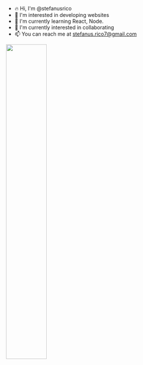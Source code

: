 - 🔥 Hi, I'm @stefanusrico
- 👀 I'm interested in developing websites
- 🌱 I'm currently learning React, Node.
- 💞 I'm currently interested in collaborating
- 📫 You can reach me at stefanus.rico7@gmail.com

<img align="left" width="47%" src="https://github-readme-stats.vercel.app/api?username=stefanusrico&show_icons=true&theme=dracula">

